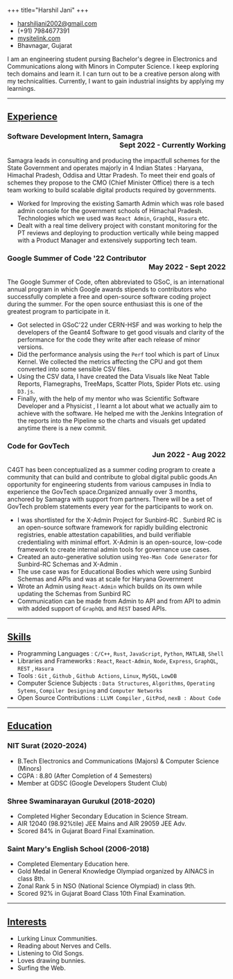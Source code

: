 +++
title="Harshil Jani"
+++

<!-- The unordered list immediately after the h1 will be formatted on a single
line. It is intended to be used for contact details -->
- <harshiljani2002@gmail.com>
- (+91) 7984677391
- [mysitelink.com](http://richardhendricks.example.com)
- Bhavnagar, Gujarat

<!-- The paragraph after the h1 and ul and before the first h2 is optional. It
is intended to be used for a short summary. -->
I am an engineering student pursing Bachelor's degree in Electronics and Communications
along with Minors in Computer Science. I keep exploring tech domains and learn it. I can
turn out to be a creative person along with my technicalities. Currently, I want to gain
industrial insights by applying my learnings.

---
<h2><u>Experience</u></h2>

<!-- You have to wrap the "left" and "right" half of these headings in spans by
hand -->
### <span>Software Development Intern, Samagra</span> <div style="text-align: right">Sept 2022 - Currently Working</div>

Samagra leads in consulting and producing the impactfull schemes for the State Government and operates majorly in 4 Indian States : Haryana, Himachal Pradesh, Oddisa and Uttar Pradesh. To meet their end goals of schemes they propose to the CMO (Chief Minister Office) there is a tech team working to build scalable digital products required by governments. 

- Worked for Improving the existing Samarth Admin which was role based admin console for the government schools of Himachal Pradesh. Technologies which we used was `React Admin`, `GraphQL`, `Hasura` etc. 
- Dealt with a real time delivery project with constant monitoring for the PT reviews and deploying to production vertically while being mapped with a Product Manager and extensively supporting tech team.


### <span>Google Summer of Code '22 Contributor</span> <div style="text-align: right">May 2022 - Sept 2022</div>

The Google Summer of Code, often abbreviated to GSoC, is an international annual program in which Google awards stipends to contributors who successfully complete a free and open-source software coding project during the summer. For the open source enthusiast this is one of the greatest program to participate in it. 

- Got selected in GSoC'22 under CERN-HSF and was working to help the developers of the Geant4 Software to get good visuals and clarity of the performance for the code they write after each release of minor versions. 
- Did the performance analysis using the `Perf` tool which is part of Linux Kernel. We collected the metrics affecting the CPU and got them converted into some sensible CSV files. 
- Using the CSV data, I have created the Data Visuals like Neat Table Reports, Flamegraphs, TreeMaps, Scatter Plots, Spider Plots etc. using `D3.js`. 
- Finally, with the help of my mentor who was Scientific Software Developer and a Physicist , I learnt a lot about what we actually aim to achieve with the software. He helped me with the Jenkins Integration of the reports into the Pipeline so the charts and visuals get updated anytime there is a new commit. 

### <span>Code for GovTech</span> <div style="text-align: right">Jun 2022 - Aug 2022</div>

C4GT has been conceptualized as a summer coding program to create a community that can build and contribute to global digital public goods.An opportunity for engineering students from various campuses in India to experience the GovTech space.Organized annually over 3 months, anchored by Samagra with support from partners. There will be a set of GovTech problem statements every year for the participants to work on. 

- I was shortlisted for the X-Admin Project for Sunbird-RC . Sunbird RC is an open-source software framework for rapidly building electronic registries, enable attestation capabilities, and build verifiable credentialing with minimal effort. X-Admin is an open-source, low-code framework to create internal admin tools for governance use cases.
- Created an auto-generative solution using `Yeo-Man Code Generator` for Sunbird-RC Schemas and X-Admin .
- The use case was for Educational Bodies which were using Sunbird Schemas and APIs and was at scale for Haryana Government
- Wrote an Admin using `React-Admin` which builds on its own while updating the Schemas from Sunbird RC
- Communication can be made from Admin to API and from API to admin with added support of `GraphQL` and `REST` based APIs.

---
<h2><u>Skills</u></h2>

- Programming Languages : `C/C++`, `Rust`, `JavaScript`, `Python`, `MATLAB`, `Shell` 
- Libraries and Frameworks : `React`, `React-Admin`, `Node`, `Express`, `GraphQL`, `REST` , `Hasura`
- Tools : `Git` , `Github` , `Github Actions`, `Linux`, `MySQL`, `LowDB` 
- Computer Science Subjects : `Data Structures`, `Algorithms`, `Operating Sytems`, `Compiler Designing` and `Computer Networks`
- Open Source Contributions : `LLVM Compiler` , `GitPod`, `nexB : About Code`

---
<h2><u>Education</u></h2>

### NIT Surat (2020-2024)
- B.Tech Electronics and Communications (Majors) & Computer Science (Minors)
- CGPA : 8.80 (After Completion of 4 Semesters)
- Member at GDSC (Google Developers Student Club)

### Shree Swaminarayan Gurukul (2018-2020)
- Completed Higher Secondary Education in Science Stream.
- AIR 12040 (98.92%tile) JEE Mains and AIR 29059 JEE Adv. 
- Scored 84% in Gujarat Board Final Examination.

### Saint Mary's English School (2006-2018)
- Completed Elementary Education here.
- Gold Medal in General Knowledge Olympiad organized by AINACS in class 8th.
- Zonal Rank 5 in NSO (National Science Olympiad) in class 9th.
- Scored 92% in Gujarat Board Class 10th Final Examination.

---
<h2><u>Interests</u></h2>

- Lurking Linux Communities.
- Reading about Nerves and Cells.
- Listening to Old Songs.
- Loves drawing bunnies. 
- Surfing the Web. 